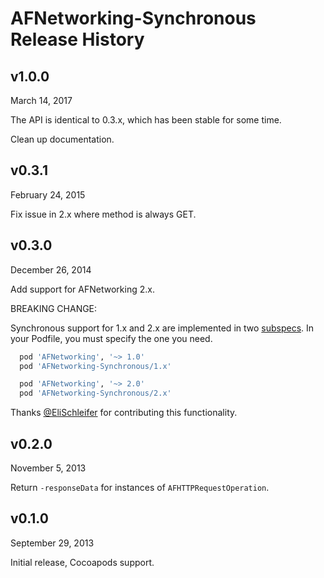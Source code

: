 # AFNetworking-Synchronous Release History

## v1.0.0
March 14, 2017

The API is identical to 0.3.x, which has been stable for some time.

Clean up documentation.


## v0.3.1
February 24, 2015

Fix issue in 2.x where method is always GET.


## v0.3.0
December 26, 2014

Add support for AFNetworking 2.x.

BREAKING CHANGE:

Synchronous support for 1.x and 2.x are implemented in two [subspecs][].
In your Podfile, you must specify the one you need.

```rb
  pod 'AFNetworking', '~> 1.0'
  pod 'AFNetworking-Synchronous/1.x'
```

```rb
  pod 'AFNetworking', '~> 2.0'
  pod 'AFNetworking-Synchronous/2.x'
```

Thanks [@EliSchleifer][] for contributing this functionality.


## v0.2.0
November 5, 2013

Return `-responseData` for instances of `AFHTTPRequestOperation`.


## v0.1.0
September 29, 2013

Initial release, Cocoapods support.


[subspecs]: http://guides.cocoapods.org/syntax/podspec.html#subspec
[@EliSchleifer]: https://github.com/EliSchleifer
